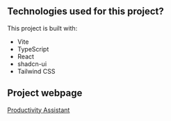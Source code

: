 ## Technologies used for this project?

This project is built with:

- Vite
- TypeScript
- React
- shadcn-ui
- Tailwind CSS

## Project webpage

[Productivity Assistant](https://productivityassistant.lovable.app/)

